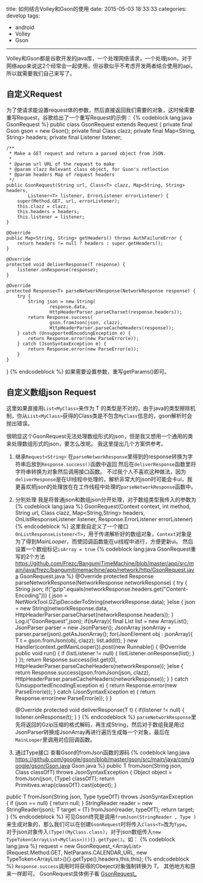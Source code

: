 title: 如何结合Volley和Gson的使用
date: 2015-05-03 18:33:33
categories: develop
tags: 
- android
- Volley
- Gson
---
Volley和Gson都是谷歌开发的java库，一个处理网络请求，一个处理json，对于网络app来说这2个经常会一起使用，但谷歌似乎不考虑开发两者结合使用的api，所以就需要我们自己来写了。

自定义Request
---
为了使请求能设置request体的参数，然后直接返回我们需要的对象，这时候需要重写Request，谷歌给出了一个重写Request的示例：
{% codeblock lang:java GsonRequest %}
public class GsonRequest<T> extends Request<T> {
    private final Gson gson = new Gson();
    private final Class<T> clazz;
    private final Map<String, String> headers;
    private final Listener<T> listener;

    /**
     * Make a GET request and return a parsed object from JSON.
     *
     * @param url URL of the request to make
     * @param clazz Relevant class object, for Gson's reflection
     * @param headers Map of request headers
     */
    public GsonRequest(String url, Class<T> clazz, Map<String, String> headers,
            Listener<T> listener, ErrorListener errorListener) {
        super(Method.GET, url, errorListener);
        this.clazz = clazz;
        this.headers = headers;
        this.listener = listener;
    }

    @Override
    public Map<String, String> getHeaders() throws AuthFailureError {
        return headers != null ? headers : super.getHeaders();
    }

    @Override
    protected void deliverResponse(T response) {
        listener.onResponse(response);
    }

    @Override
    protected Response<T> parseNetworkResponse(NetworkResponse response) {
        try {
            String json = new String(
                    response.data,
                    HttpHeaderParser.parseCharset(response.headers));
            return Response.success(
                    gson.fromJson(json, clazz),
                    HttpHeaderParser.parseCacheHeaders(response));
        } catch (UnsupportedEncodingException e) {
            return Response.error(new ParseError(e));
        } catch (JsonSyntaxException e) {
            return Response.error(new ParseError(e));
        }
    }
}
{% endcodeblock %}
如果需要设置参数，重写getParams()即可。

自定义数组json Request
---
这里如果直接用`List<MyClass>`来作为 T 的类型是不对的，由于java的类型擦除机制，你从`List<MyClass>`获得的Class类是不包含`MyClass`信息的，gson解析时会抛出错误。

很明显这个GsonRequest无法处理数组形式的json，但是我又想用一个通用的类来处理数组形式的json，要怎么改呢。
我这里提出几个方案供参考。

1. 继承`Request<String>`
在`parseNetworkResponse`里得到的response转换为字符串后放到`Response.success()`函数中返回
然后在`deliverResponse`函数里将字符串转换为对象然后调用接口函数。
不过我个人不喜欢这种做法，因为`deliverResponse`是在UI线程中处理的，解析非常大的json时可能会卡ui，我更喜欢把json的处理放在在工作线程中处理的`parseNetworkResponse`函数中。

2. 分别处理
我是将普通json和数组json分开处理，对于数组类型我传入的参数为
{% codeblock lang:java %}
GsonRequest(Context context, int method, String url, Class<T> clazz, Map<String,String> headers,
                       OnListResponseListener<T> listener, Response.ErrorListener errorListener)
{% endcodeblock %}
这里我自定义了一个接口`OnListResponseListener<T>`，用于传递解析好的数组对象，`Context`对象是为了得到*MainLooper*，而使回调函数能在ui线程中进行，方便更新ui。
然后设置一个数组标记`isArray = true`
{% codeblock lang:java GsonRequest重写的2个方法 https://github.com/Frezc/BangumiTimeMachine/blob/master/app/src/main/java/frezc/bangumitimemachine/app/network/http/GsonRequest.java GsonRequest.java %}
@Override
    protected Response<T> parseNetworkResponse(NetworkResponse networkResponse) {
        try {
            String json;
            if("gzip".equals(networkResponse.headers.get("Content-Encoding"))) {
                json = NetWorkTool.GZipDecoderToString(networkResponse.data);
            }else {
                json = new String(networkResponse.data,
                        HttpHeaderParser.parseCharset(networkResponse.headers));
            }
            Log.i("GsonRequest",json);
            if(isArray){
                final List<T> list = new ArrayList<T>();
                JsonParser parser = new JsonParser();
                JsonArray jsonArray = parser.parse(json).getAsJsonArray();
                for(JsonElement obj : jsonArray){
                    T t = gson.fromJson(obj, clazz);
                    list.add(t);
                }
                new Handler(context.getMainLooper()).post(new Runnable() {
                    @Override
                    public void run() {
                        if (listListener != null) {
                            listListener.onResponse(list);
                        }
                    }
                });
                return Response.success(list.get(0), HttpHeaderParser.parseCacheHeaders(networkResponse));
            }else {
                return Response.success(gson.fromJson(json, clazz),
                        HttpHeaderParser.parseCacheHeaders(networkResponse));
            }
        } catch (UnsupportedEncodingException e) {
            return Response.error(new ParseError(e));
        } catch (JsonSyntaxException e) {
            return Response.error(new ParseError(e));
        }
    }

    @Override
    protected void deliverResponse(T t) {
        if(listener != null) {
            listener.onResponse(t);
        }
    }
{% endcodeblock %}
`parseNetworkResponse`里先将返回的Gzip压缩的格式解码，再生成String，然后对于数组我是用过JsonParser转换成JsonArray再进行遍历生成每一个对象，最后在`MainLooper`里调用对应回调函数。

3. 通过Type接口
查看Gson的fromJson函数的源码
{% codeblock lang:java https://github.com/google/gson/blob/master/gson/src/main/java/com/google/gson/Gson.java Gson.java %}
  public <T> T fromJson(String json, Class<T> classOfT) throws JsonSyntaxException {
    Object object = fromJson(json, (Type) classOfT);
    return Primitives.wrap(classOfT).cast(object);
  }
  
  public <T> T fromJson(String json, Type typeOfT) throws JsonSyntaxException {
    if (json == null) {
      return null;
    }
    StringReader reader = new StringReader(json);
    T target = (T) fromJson(reader, typeOfT);
    return target;
  }
{% endcodeblock %}
可见Gson终究是调用`fromJson(StringReader , Type )`来生成对象的，那么我们可以在创建`GsonRequest`时将传入`Class<T>`改为`Type`。
对于json对象传入`(Type)(MyClass.class)`，对于json数组传入`new TypeToken(ArrayList<MyClass>)(){}.getType()`。如：
{% codeblock lang:java %}
        request = new GsonRequest_<ArrayList<WeekSubjects>>(Request.Method.GET,
                NetParams.CALENDAR_URL, new TypeToken<ArrayList<WeekSubjects>>(){}.getType(),headers,this,this);
{% endcodeblock %}
`Response.success`调用时将获得的Obeject对象强制转换为 *T*。
其他地方和原来一样即可。
GsonRequest具体例子看 [GsonRequest_](https://github.com/Frezc/BangumiTimeMachine/blob/master/app/src/main/java/frezc/bangumitimemachine/app/network/http/GsonRequest_.java)